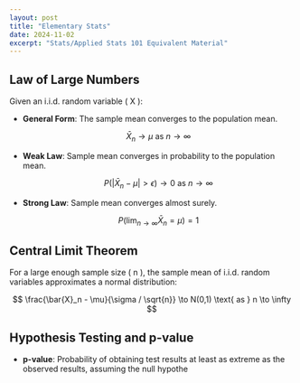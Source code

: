 ```yaml
---
layout: post
title: "Elementary Stats"
date: 2024-11-02
excerpt: "Stats/Applied Stats 101 Equivalent Material"
---
```


## Law of Large Numbers
Given an i.i.d. random variable \( X \):

- **General Form**: The sample mean converges to the population mean.

  $$
  \bar{X}_n \to \mu \text{ as } n \to \infty
  $$

- **Weak Law**: Sample mean converges in probability to the population mean.

  $$
  P(|\bar{X}_n - \mu| > \epsilon) \to 0 \text{ as } n \to \infty
  $$

- **Strong Law**: Sample mean converges almost surely.

  $$
  P\left(\lim_{n \to \infty} \bar{X}_n = \mu\right) = 1
  $$

## Central Limit Theorem
For a large enough sample size \( n \), the sample mean of i.i.d. random variables approximates a normal distribution:

$$
\frac{\bar{X}_n - \mu}{\sigma / \sqrt{n}} \to N(0,1) \text{ as } n \to \infty
$$

## Hypothesis Testing and p-value
- **p-value**: Probability of obtaining test results at least as extreme as the observed results, assuming the null hypothe
